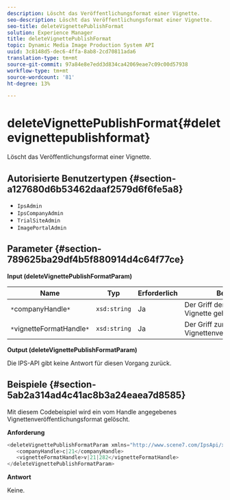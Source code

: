 ```yaml
---
description: Löscht das Veröffentlichungsformat einer Vignette.
seo-description: Löscht das Veröffentlichungsformat einer Vignette.
seo-title: deleteVignettePublishFormat
solution: Experience Manager
title: deleteVignettePublishFormat
topic: Dynamic Media Image Production System API
uuid: 3c8148d5-dec6-4ffa-8ab8-2cd70811ada6
translation-type: tm+mt
source-git-commit: 97a84e8e7edd3d834ca42069eae7c09c00d57938
workflow-type: tm+mt
source-wordcount: '81'
ht-degree: 13%

---
```



# deleteVignettePublishFormat{#deletevignettepublishformat}

Löscht das Veröffentlichungsformat einer Vignette.

## Autorisierte Benutzertypen {#section-a127680d6b53462daaf2579d6f6fe5a8}

* `IpsAdmin`
* `IpsCompanyAdmin`
* `TrialSiteAdmin`
* `ImagePortalAdmin`

## Parameter {#section-789625ba29df4b5f880914d4c64f77ce}

**Input (deleteVignettePublishFormatParam)**

| Name | Typ | Erforderlich | Beschreibung |
|---|---|---|---|
| `*`companyHandle`*` | `xsd:string` | Ja | Der Griff der Firma, zu der die Vignette gehört. |
| `*`vignetteFormatHandle`*` | `xsd:string` | Ja | Der Griff zum zu löschenden Vignettenveröffentlichungsformat. |

**Output (deleteVignettePublishFormatParam)**

Die IPS-API gibt keine Antwort für diesen Vorgang zurück.

## Beispiele {#section-5ab2a314ad4c41ac8b3a24eaea7d8585}

Mit diesem Codebeispiel wird ein vom Handle angegebenes Vignettenveröffentlichungsformat gelöscht.

**Anforderung**

```java
<deleteVignettePublishFormatParam xmlns="http://www.scene7.com/IpsApi/xsd/2008-01-15">
   <companyHandle>c|21</companyHandle>
   <vignetteFormatHandle>v|21|282</vignetteFormatHandle>
</deleteVignettePublishFormatParam>
```

**Antwort**

Keine.
